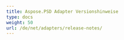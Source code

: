 ```yaml
---
title: Aspose.PSD Adapter Versionshinweise
type: docs
weight: 50
url: /de/net/adapters/release-notes/
---
```

